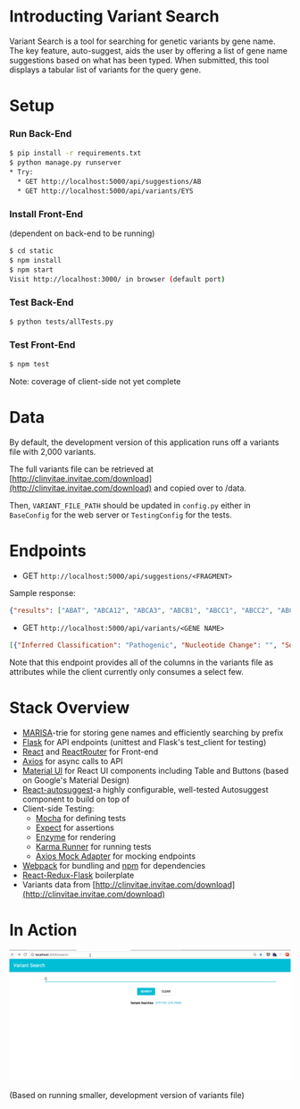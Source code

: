 # Introducting Variant Search #

Variant Search is a tool for searching for genetic variants by gene name. The key feature, auto-suggest, aids the user by offering a list of gene name suggestions based on what has been typed. When submitted, this tool displays a tabular list of variants for the query gene. 

# Setup #

### Run Back-End

```sh
$ pip install -r requirements.txt 
$ python manage.py runserver
* Try: 
  * GET http://localhost:5000/api/suggestions/AB
  * GET http://localhost:5000/api/variants/EYS
```

### Install Front-End 
(dependent on back-end to be running)
```sh
$ cd static
$ npm install
$ npm start
Visit http://localhost:3000/ in browser (default port)
```

### Test Back-End

```sh
$ python tests/allTests.py
```

### Test Front-End 

```sh
$ npm test
```

Note: coverage of client-side not yet complete

# Data #

By default, the development version of this application runs off a variants file with 2,000 variants. 

The full variants file can be retrieved at [http://clinvitae.invitae.com/download](http://clinvitae.invitae.com/download) and copied over to /data. 

Then, `VARIANT_FILE_PATH` should be updated in `config.py` either in `BaseConfig` for the web server or `TestingConfig` for the tests.

# Endpoints #

* GET `http://localhost:5000/api/suggestions/<FRAGMENT>`

Sample response:

```json
{"results": ["ABAT", "ABCA12", "ABCA3", "ABCB1", "ABCC1", "ABCC2", "ABCC6", "ABCC9", "ABCD1", "ABHD12", "ABHD5"]}
```

* GET `http://localhost:5000/api/variants/<GENE NAME>`

```json
[{"Inferred Classification": "Pathogenic", "Nucleotide Change": "", "Source": "ClinVar", "Chr": null, "Ref": null, "Reported Ref": null, "Protein Change": "", "Assembly": null, "Reported Alt": null, "Genomic Start": null, "Genomic Stop": null, "Other Mappings": "", "Submitter Comment": "", "URL": "https://www.ncbi.nlm.nih.gov/clinvar/RCV000000569", "Last Updated": "2017-04-25", "Region": "", "Reported Classification": "Pathogenic", "Alias": "", "Transcripts": "", "Gene": "EYS", "Last Evaluated": "2008-11-01", "Accession": null, "Alt": null} ...]
```

Note that this endpoint provides all of the columns in the variants file as attributes while the client currently only consumes a select few.

# Stack Overview #

* [MARISA](https://github.com/pytries/marisa-trie)-trie for storing gene names and efficiently searching by prefix
* [Flask](http://flask.pocoo.org/) for API endpoints (unittest and Flask's test_client for testing)
* [React](https://facebook.github.io/react/) and [ReactRouter](https://github.com/ReactTraining/react-router) for Front-end
* [Axios](https://github.com/mzabriskie/axios) for async calls to API 
* [Material UI](http://www.material-ui.com/#/) for React UI components including Table and Buttons (based on Google's Material Design)
* [React-autosuggest](https://github.com/moroshko/react-autosuggest)-a highly configurable, well-tested Autosuggest component to build on top of
* Client-side Testing:
  * [Mocha](https://mochajs.org/) for defining tests
  * [Expect](https://github.com/mjackson/expect) for assertions
  * [Enzyme](https://github.com/airbnb/enzyme) for rendering
  * [Karma Runner](http://karma-runner.github.io/) for running tests
  * [Axios Mock Adapter](https://github.com/ctimmerm/axios-mock-adapter) for mocking endpoints
* [Webpack](https://webpack.github.io/) for bundling and [npm](https://www.npmjs.com/) for dependencies
* [React-Redux-Flask](https://github.com/dternyak/React-Redux-Flask) boilerplate
* Variants data from [http://clinvitae.invitae.com/download](http://clinvitae.invitae.com/download)

# In Action #

![Demo](/variant_search_demo.gif "Demo")

(Based on running smaller, development version of variants file)
